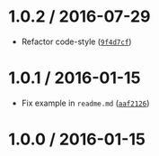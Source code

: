 <!--remark setext-->

<!--lint disable no-multiple-toplevel-headings-->

1.0.2 / 2016-07-29
==================

*   Refactor code-style ([`9f4d7cf`](https://github.com/wooorm/buzzwords/commit/9f4d7cf))

1.0.1 / 2016-01-15
==================

*   Fix example in `readme.md` ([`aaf2126`](https://github.com/wooorm/buzzwords/commit/aaf2126))

1.0.0 / 2016-01-15
==================
